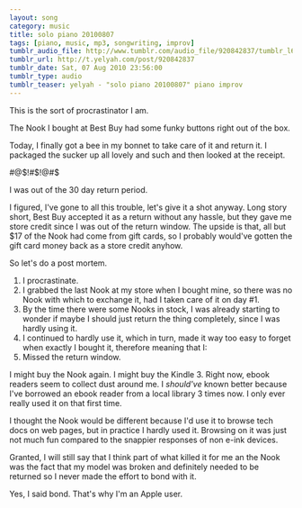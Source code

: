 ```yaml
---
layout: song
category: music
title: solo piano 20100807
tags: [piano, music, mp3, songwriting, improv]
tumblr_audio_file: http://www.tumblr.com/audio_file/920842837/tumblr_l6thqdQ3dt1qzo4ep
tumblr_url: http://t.yelyah.com/post/920842837
tumblr_date: Sat, 07 Aug 2010 23:56:00
tumblr_type: audio
tumblr_teaser: yelyah - "solo piano 20100807" piano improv
---
```

This is the sort of procrastinator I am.

The Nook I bought at Best Buy had some funky buttons right out of the box.

Today, I finally got a bee in my bonnet to take care of it and return it. I packaged the sucker up all lovely and such and then looked at the receipt.

#@$!#$!@#$

I was out of the 30 day return period.

I figured, I've gone to all this trouble, let's give it a shot anyway. Long story short, Best Buy accepted it as a return without any hassle, but they gave me store credit since I was out of the return window. The upside is that, all but $17 of the Nook had come from gift cards, so I probably would've gotten the gift card money back as a store credit anyhow.

So let's do a post mortem.

1. I procrastinate.
1. I grabbed the last Nook at my store when I bought mine, so there was no Nook with which to exchange it, had I taken care of it on day #1.
1. By the time there were some Nooks in stock, I was already starting to wonder if maybe I should just return the thing completely, since I was hardly using it.
1. I continued to hardly use it, which in turn, made it way too easy to forget when exactly I bought it, therefore meaning that I:
1. Missed the return window.

I might buy the Nook again. I might buy the Kindle 3. Right now, ebook readers seem to collect dust around me. I *should've* known better because I've borrowed an ebook reader from a local library 3 times now. I only ever really used it on that first time.

I thought the Nook would be different because I'd use it to browse tech docs on web pages, but in practice I hardly used it. Browsing on it was just not much fun compared to the snappier responses of non e-ink devices.

Granted, I will still say that I think part of what killed it for me an the Nook was the fact that my model was broken and definitely needed to be returned so I never made the effort to bond with it.

Yes, I said bond. That's why I'm an Apple user.
